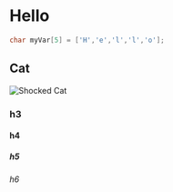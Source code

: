 # Hello
```c
char myVar[5] = ['H','e','l','l','o'];
````
## Cat
![Shocked Cat](https://github.com/mjphill/skills-communicate-using-markdown/assets/94419691/1bc5b060-6c38-47c3-89f8-a6ec178221a9)
### h3
#### h4
##### h5
###### h6

